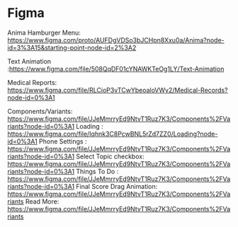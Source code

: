 # Figma
Anima Hamburger Menu:  https://www.figma.com/proto/AUFDgVDSo3bJCHpn8Xxu0a/Anima?node-id=3%3A15&starting-point-node-id=2%3A2

Text Animation :https://www.figma.com/file/508QqDF01cYNAWKTeOg1LY/Text-Animation

Medical Reports: https://www.figma.com/file/RLCioP3vTCwYbeoaloVWy2/Medical-Records?node-id=0%3A1

Components/Variants:  https://www.figma.com/file/JJeMmrryEd9NtvT1Ruz7K3/Components%2FVariants?node-id=0%3A1
Loading : https://www.figma.com/file/Iqhnk3C8PcwBNL5rZd7ZZ0/Loading?node-id=0%3A1
Phone Settings : https://www.figma.com/file/JJeMmrryEd9NtvT1Ruz7K3/Components%2FVariants?node-id=0%3A1
Select Topic checkbox: https://www.figma.com/file/JJeMmrryEd9NtvT1Ruz7K3/Components%2FVariants?node-id=0%3A1
Things To Do : https://www.figma.com/file/JJeMmrryEd9NtvT1Ruz7K3/Components%2FVariants?node-id=0%3A1
Final Score Drag Animation: https://www.figma.com/file/JJeMmrryEd9NtvT1Ruz7K3/Components%2FVariants
Read More: https://www.figma.com/file/JJeMmrryEd9NtvT1Ruz7K3/Components%2FVariants

